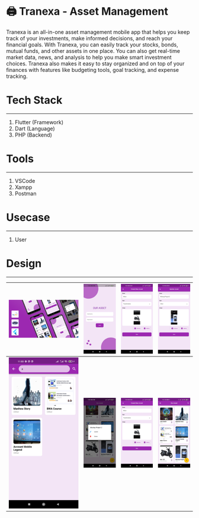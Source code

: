 # 🖨 Tranexa - Asset Management

Tranexa is an all-in-one asset management mobile app that helps you keep track of your investments, make informed decisions, and reach your financial goals. With Tranexa, you can easily track your stocks, bonds, mutual funds, and other assets in one place. You can also get real-time market data, news, and analysis to help you make smart investment choices. Tranexa also makes it easy to stay organized and on top of your finances with features like budgeting tools, goal tracking, and expense tracking.

# Tech Stack 

---

1. Flutter (Framework)
2. Dart (Language)
3. PHP (Backend)

# Tools 

---

1. VSCode
2. Xampp
3. Postman

# Usecase 

---

1. User

# Design 

---
| ![Untitled](Tranexa%20-%20Asset%20Management%20a03b3779811243b6849f6b2a485418fd/Untitled.png) | ![Untitled](Tranexa%20-%20Asset%20Management%20a03b3779811243b6849f6b2a485418fd/Untitled.jpeg) | ![Untitled](Tranexa%20-%20Asset%20Management%20a03b3779811243b6849f6b2a485418fd/Untitled%201.jpeg) | ![Untitled](Tranexa%20-%20Asset%20Management%20a03b3779811243b6849f6b2a485418fd/Untitled%202.jpeg) |
| ----------- | ----------- | ----------- | ----------- |
| ![Untitled](Tranexa%20-%20Asset%20Management%20a03b3779811243b6849f6b2a485418fd/Untitled%203.jpeg) | ![Untitled](Tranexa%20-%20Asset%20Management%20a03b3779811243b6849f6b2a485418fd/Untitled%204.jpeg) | ![Untitled](Tranexa%20-%20Asset%20Management%20a03b3779811243b6849f6b2a485418fd/Untitled%201.jpeg) | ![Untitled](Tranexa%20-%20Asset%20Management%20a03b3779811243b6849f6b2a485418fd/Untitled%205.jpeg) |
